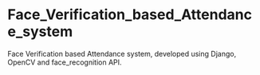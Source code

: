 # Face_Verification_based_Attendance_system
Face Verification based Attendance system, developed using Django, OpenCV and face_recognition API.
